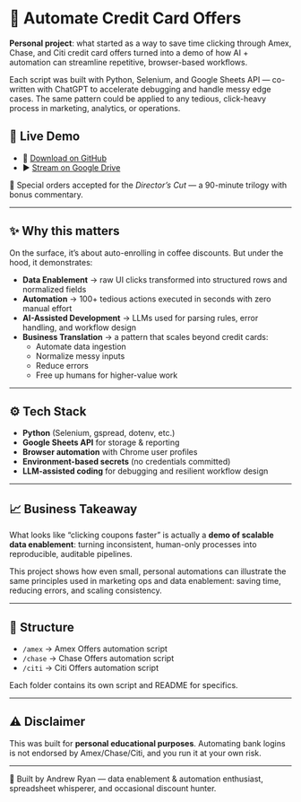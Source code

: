 # 🏦 Automate Credit Card Offers

**Personal project**: what started as a way to save time clicking through Amex, Chase, and Citi credit card offers turned into a demo of how AI + automation can streamline repetitive, browser-based workflows.  

Each script was built with Python, Selenium, and Google Sheets API — co-written with ChatGPT to accelerate debugging and handle messy edge cases. The same pattern could be applied to any tedious, click-heavy process in marketing, analytics, or operations.

## 🎥 Live Demo
- 📂 [Download on GitHub](./Automate-Credit-Card-Offers-Live-Demo.mp4)
- ▶️ [Stream on Google Drive](https://youtu.be/susAiBKjLE4?si=xjVPC5doEoSpn8Qs)

🍿 Special orders accepted for the *Director’s Cut* — a 90-minute trilogy with bonus commentary.

---

## ✨ Why this matters
On the surface, it’s about auto-enrolling in coffee discounts. But under the hood, it demonstrates:

- **Data Enablement** → raw UI clicks transformed into structured rows and normalized fields  
- **Automation** → 100+ tedious actions executed in seconds with zero manual effort  
- **AI-Assisted Development** → LLMs used for parsing rules, error handling, and workflow design  
- **Business Translation** → a pattern that scales beyond credit cards:  
  - Automate data ingestion  
  - Normalize messy inputs  
  - Reduce errors  
  - Free up humans for higher-value work  

---

## ⚙️ Tech Stack
- **Python** (Selenium, gspread, dotenv, etc.)  
- **Google Sheets API** for storage & reporting  
- **Browser automation** with Chrome user profiles  
- **Environment-based secrets** (no credentials committed)  
- **LLM-assisted coding** for debugging and resilient workflow design  

---

## 📈 Business Takeaway
What looks like “clicking coupons faster” is actually a **demo of scalable data enablement**: turning inconsistent, human-only processes into reproducible, auditable pipelines.  

This project shows how even small, personal automations can illustrate the same principles used in marketing ops and data enablement: saving time, reducing errors, and scaling consistency.

---

## 🚀 Structure
- `/amex` → Amex Offers automation script  
- `/chase` → Chase Offers automation script  
- `/citi` → Citi Offers automation script  

Each folder contains its own script and README for specifics.  

---

## ⚠️ Disclaimer
This was built for **personal educational purposes**. Automating bank logins is not endorsed by Amex/Chase/Citi, and you run it at your own risk.  

---

👋 Built by Andrew Ryan — data enablement & automation enthusiast, spreadsheet whisperer, and occasional discount hunter.
